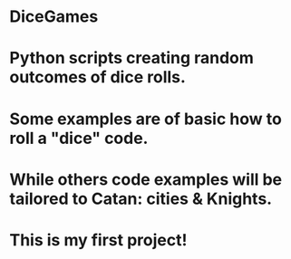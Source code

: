 # DiceGames
# Python scripts creating random outcomes of dice rolls. 
# Some examples are of basic how to roll a "dice" code. 
# While others code examples will be tailored to Catan: cities & Knights.
#
# This is my first project!
